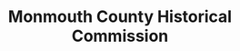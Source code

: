---
layout: repo
title: "Monmouth County Historical Commission"
id: 12683
permalink: repos/12683/
---